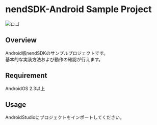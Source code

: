 nendSDK-Android Sample Project
==================
![ロゴ](https://github.com/fan-ADN/nendSDK-Android/blob/master/Sample/res/drawable/nend_logo.png)

Overview
---------------------------------
Android版nendSDKのサンプルプロジェクトです。  
基本的な実装方法および動作の確認が行えます。

Requirement
---------------------------------
AndroidOS 2.3以上

Usage
---------------------------------
AndroidStudioにプロジェクトをインポートしてください。
